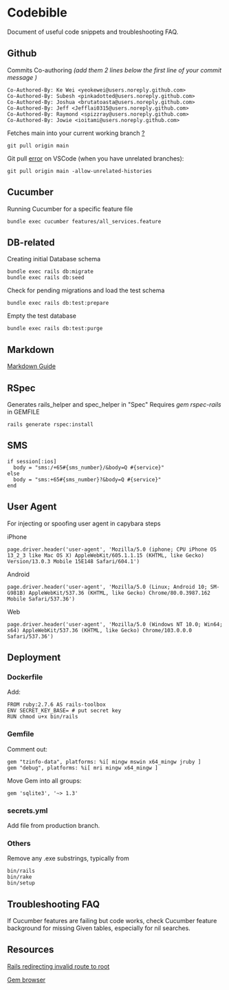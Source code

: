 # Codebible
Document of useful code snippets and troubleshooting FAQ.

## Github

Commits Co-authoring _(add them 2 lines below the first line of your commit message )_

    Co-Authored-By: Ke Wei <yeokewei@users.noreply.github.com>
    Co-Authored-By: Subesh <pinkadotted@users.noreply.github.com>
    Co-Authored-By: Joshua <brutatoasta@users.noreply.github.com>
    Co-Authored-By: Jeff <Jefflai0315@users.noreply.github.com>    
    Co-Authored-By: Raymond <spizzray@users.noreply.github.com>  
    Co-Authored-By: Jowie <ioitami@users.noreply.github.com>  

Fetches main into your current working branch [?](https://stackoverflow.com/questions/52108832/what-is-the-difference-between-git-pull-and-git-pull-origin-master)

    git pull origin main


Git pull [error](https://www.datree.io/resources/git-error-fatal-refusing-to-merge-unrelated-histories) on VSCode (when you have unrelated branches):

    git pull origin main -allow-unrelated-histories

## Cucumber
Running Cucumber for a specific feature file

    bundle exec cucumber features/all_services.feature

## DB-related
Creating initial Database schema

    bundle exec rails db:migrate
    bundle exec rails db:seed


Check for pending migrations and load the test schema

    bundle exec rails db:test:prepare

Empty the test database

    bundle exec rails db:test:purge

## Markdown
[Markdown Guide](https://agea.github.io/tutorial.md/)

## RSpec
Generates rails_helper and spec_helper in "Spec"
Requires *gem rspec-rails* in GEMFILE

    rails generate rspec:install

## SMS

    if session[:ios]
      body = "sms:/+65#{sms_number}/&body=Q #{service}"
    else
      body = "sms:+65#{sms_number}?&body=Q #{service}"
    end

## User Agent
For injecting or spoofing user agent in capybara steps

iPhone

    page.driver.header('user-agent', 'Mozilla/5.0 (iphone; CPU iPhone OS 13_2_3 like Mac OS X) AppleWebKit/605.1.1.15 (KHTML, like Gecko) Version/13.0.3 Mobile 15E148 Safari/604.1')

Android

    page.driver.header('user-agent', 'Mozilla/5.0 (Linux; Android 10; SM-G981B) AppleWebKit/537.36 (KHTML, like Gecko) Chrome/80.0.3987.162 Mobile Safari/537.36')

Web

    page.driver.header('user-agent', 'Mozilla/5.0 (Windows NT 10.0; Win64; x64) AppleWebKit/537.36 (KHTML, like Gecko) Chrome/103.0.0.0 Safari/537.36')


## Deployment

### Dockerfile

Add:

    FROM ruby:2.7.6 AS rails-toolbox
    ENV SECRET_KEY_BASE= # put secret key
    RUN chmod u+x bin/rails

### Gemfile

Comment out:

    gem "tzinfo-data", platforms: %i[ mingw mswin x64_mingw jruby ]
    gem "debug", platforms: %i[ mri mingw x64_mingw ]
    
Move Gem into all groups:

    gem 'sqlite3', '~> 1.3' 

### secrets.yml

Add file from production branch.

### Others

Remove any .exe substrings, typically from 

    bin/rails
    bin/rake
    bin/setup

## Troubleshooting FAQ

If Cucumber features are failing but code works, check Cucumber feature background for missing Given tables, especially for nil searches.

## Resources

[Rails redirecting invalid route to root](https://stackoverflow.com/questions/6548928/rails-redirecting-invalid-route-to-root)

[Gem browser](https://github.com/fnando/browser)